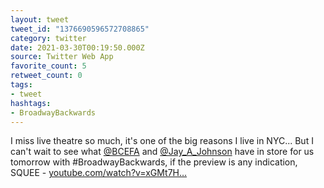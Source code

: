 ```yaml
---
layout: tweet
tweet_id: "1376690596572708865"
category: twitter
date: 2021-03-30T00:19:50.000Z
source: Twitter Web App
favorite_count: 5
retweet_count: 0
tags:
- tweet
hashtags:
- BroadwayBackwards
---
```


I miss live theatre so much, it's one of the big reasons I live in NYC... But I can't wait to see what [@BCEFA](https://twitter.com/@BCEFA) and [@Jay_A_Johnson](https://twitter.com/@Jay_A_Johnson) have in store for us tomorrow with #BroadwayBackwards, if the preview is any indication, SQUEE - [youtube.com/watch?v=xGMt7H…](https://www.youtube.com/watch?v=xGMt7H6e164)
